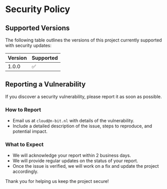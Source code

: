 # Security Policy

## Supported Versions

The following table outlines the versions of this project
currently supported with security updates:

| Version | Supported          |
|---------| ------------------ |
| 1.0.0   | :white_check_mark: |

## Reporting a Vulnerability

If you discover a security vulnerability, please report it as soon as possible. 

### How to Report

- Email us at `cloud@n-bit.nl` with details of the vulnerability.
- Include a detailed description of the issue, steps to reproduce, and potential impact.

### What to Expect

- We will acknowledge your report within 2 business days.
- We will provide regular updates on the status of your report.
- Once the issue is verified, we will work on a fix and update the project accordingly.

Thank you for helping us keep the project secure!
